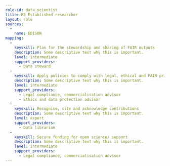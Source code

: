 ```yaml
---
role-id: data_scientist
title: R3 Established researcher
layout: role
sources: 
  - 
    name: EDISON
mapping: 
  - 
    keyskill: Plan for the stewardship and sharing of FAIR outputs
    description: Some descriptive text why this is important.
    level: intermediate
    support_providers:
      - Data steward
  - 
    keyskill: Apply policies to comply with legal, ethical and FAIR principles
    description: Some descriptive text why this is important.
    level: intermediate
    support_providers:
      - Legal compliance, commercialisation advisor
      - Ethics and data protection advisor
  - 
    keyskill: Recognise, cite and acknowledge contributions
    description: Some descriptive text why this is important.
    level: expert
    support_providers: 
      - Data librarian
  - 
    keyskill: Secure funding for open science/ support
    description: Some descriptive text why this is important.
    level: intermediate
    support_providers: 
      - Legal compliance, commercialisation advisor
---
```

